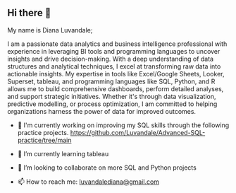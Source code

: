 ## Hi there 👋
My name is Diana Luvandale; 

I am a passionate data analytics and business intelligence professional with experience in leveraging BI tools and programming languages  to uncover insights and drive decision-making. With a deep understanding of data structures and analytical techniques, I excel at transforming raw data into actionable insights. My expertise in tools like Excel/Google Sheets, Looker, Superset, tableau, and programming languages like SQL, Python, and R allows me to build comprehensive dashboards, perform detailed analyses, and support strategic initiatives. Whether it's through data visualization, predictive modelling, or process optimization, I am committed to helping organizations harness the power of data for improved outcomes.

 
- 🔭 I'm currently working on improving my SQL skills through the following practice projects.
     https://github.com/Luvandale/Advanced-SQL-practice/tree/main

- 🌱 I’m currently learning tableau
- 👯 I’m looking to collaborate on more SQL and Python projects
- 📫 How to reach me: luvandalediana@gmail.com

<!--
**Luvandale/Luvandale** is a ✨ _special_ ✨ repository because its `README.md` (this file) appears on your GitHub profile.

Here are some ideas to get you started:

- 🔭 I’m currently working on ...
- 🌱 I’m currently learning ...
- 👯 I’m looking to collaborate on ...
- 🤔 I’m looking for help with ...
- 💬 Ask me about ...
- 📫 How to reach me: ...
- 😄 Pronouns: ...
- ⚡ Fun fact: ...
-->
